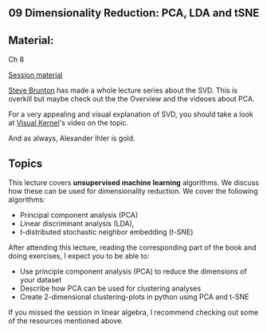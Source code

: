 <h2 align="center">09 Dimensionality Reduction: PCA, LDA and tSNE</h2>

## Material:
Ch 8

[Session material](https://viaucdk-my.sharepoint.com/:f:/g/personal/rib_viauc_dk/EtRvmMnYXORCi6BvOYlcc5IBsurTuKp_Tj7q-MY-SjV4ng?e=ttcO3r)

[Steve Brunton](https://youtube.com/playlist?list=PLMrJAkhIeNNSVjnsviglFoY2nXildDCcv&si=q7-RepDmv-fnb5PH) has made a whole lecture series about the SVD. This is overkill but maybe check out the the Overview and the videoes about PCA.

For a very appealing and visual explanation of SVD, you should take a look at [Visual Kernel](https://www.youtube.com/watch?v=vSczTbgc8Rc&list=PLWhu9osGd2dB9uMG5gKBARmk73oHUUQZS&index=4)'s video on the topic.

And as always, Alexander Ihler is gold.


## Topics
This lecture covers **unsupervised machine learning** algorithms. We discuss how these can be used for dimensionality reduction. We cover the following algorithms:

- Principal component analysis (PCA)
- Linear discriminant analysis (LDA),
- t-distributed stochastic neighbor embedding (t-SNE)

After attending this lecture, reading the corresponding part of the book and doing exercises, I expect you to be able to:

- Use principle component analysis (PCA) to reduce the dimensions of your dataset
- Describe how PCA can be used for clustering analyses
- Create 2-dimensional clustering-plots in python using PCA and t-SNE

If you missed the session in linear algebra, I recommend checking out some of the resources mentioned above.
